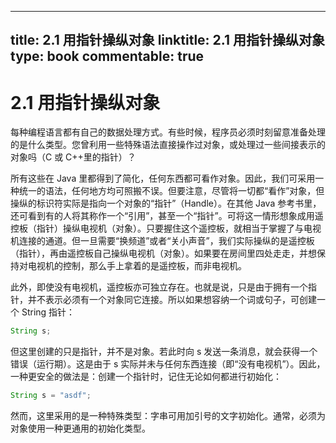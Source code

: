 
---
title: 2.1 用指针操纵对象
linktitle: 2.1 用指针操纵对象
type: book
commentable: true
---

# 2.1 用指针操纵对象

每种编程语言都有自己的数据处理方式。有些时候，程序员必须时刻留意准备处理的是什么类型。您曾利用一些特殊语法直接操作过对象，或处理过一些间接表示的对象吗（C 或 C++里的指针）？

所有这些在 Java 里都得到了简化，任何东西都可看作对象。因此，我们可采用一种统一的语法，任何地方均可照搬不误。但要注意，尽管将一切都“看作”对象，但操纵的标识符实际是指向一个对象的“指针”（Handle）。在其他 Java 参考书里，还可看到有的人将其称作一个“引用”，甚至一个“指针”。可将这一情形想象成用遥控板（指针）操纵电视机（对象）。只要握住这个遥控板，就相当于掌握了与电视机连接的通道。但一旦需要“换频道”或者“关小声音”，我们实际操纵的是遥控板（指针），再由遥控板自己操纵电视机（对象）。如果要在房间里四处走走，并想保持对电视机的控制，那么手上拿着的是遥控板，而非电视机。

此外，即使没有电视机，遥控板亦可独立存在。也就是说，只是由于拥有一个指针，并不表示必须有一个对象同它连接。所以如果想容纳一个词或句子，可创建一个 String 指针：

```java
String s;
```

但这里创建的只是指针，并不是对象。若此时向 s 发送一条消息，就会获得一个错误（运行期）。这是由于 s 实际并未与任何东西连接（即“没有电视机”）。因此，一种更安全的做法是：创建一个指针时，记住无论如何都进行初始化：

```java
String s = "asdf";
```

然而，这里采用的是一种特殊类型：字串可用加引号的文字初始化。通常，必须为对象使用一种更通用的初始化类型。

    
